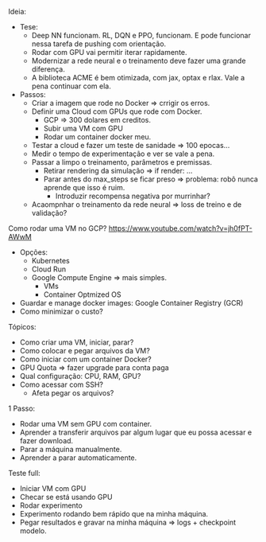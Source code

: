 Ideia:
- Tese:
    - Deep NN funcionam. RL, DQN e PPO, funcionam. E pode funcionar nessa tarefa de pushing com orientação.
    - Rodar com GPU vai permitir iterar rapidamente.
    - Modernizar a rede neural e o treinamento deve fazer uma grande diferença.
    - A biblioteca ACME é bem otimizada, com jax, optax e rlax. Vale a pena continuar com ela.
- Passos:
    - Criar a imagem que rode no Docker => crrigir os erros.
    - Definir uma Cloud com GPUs que rode com Docker.
        - GCP => 300 dolares em creditos.
        - Subir uma VM com GPU
        - Rodar um container docker meu.
    - Testar a cloud e fazer um teste de sanidade => 100 epocas...
    - Medir o tempo de experimentação e ver se vale a pena.
    - Passar a limpo o treinamento, parâmetros e premissas.
        - Retirar rendering da simulação => if render: ...
        - Parar antes do max_steps se ficar preso => problema: robô nunca aprende que isso é ruim.
            - Introduzir recompensa negativa por murrinhar?
    - Acaompnhar o treinamento da rede neural => loss de treino e de validação?



Como rodar uma VM no GCP?
https://www.youtube.com/watch?v=jh0fPT-AWwM
- Opções:
    - Kubernetes
    - Cloud Run
    - Google Compute Engine => mais simples.
        - VMs
        - Container Optmized OS
- Guardar e manage docker images: Google Container Registry (GCR)
- Como minimizar o custo?

Tópicos:
- Como criar uma VM, iniciar, parar?
- Como colocar e pegar arquivos da VM?
- Como iniciar com um container Docker?
- GPU Quota => fazer upgrade para conta paga
- Qual configuração: CPU, RAM, GPU?
- Como acessar com SSH?
    - Afeta pegar os arquivos?

1 Passo:
- Rodar uma VM sem GPU com container.
- Aprender a transferir arquivos par algum lugar que eu possa acessar e fazer download.
- Parar a máquina manualmente.
- Aprender a parar automaticamente.

Teste full:
- Iniciar VM com GPU
- Checar se está usando GPU
- Rodar experimento
- Experimento rodando bem rápido que na minha máquina.
- Pegar resultados e gravar na minha máquina => logs + checkpoint modelo.
